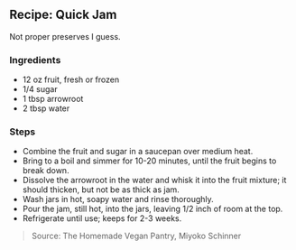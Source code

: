 ## Recipe: Quick Jam
Not proper preserves I guess.  


### Ingredients
 - 12 oz fruit, fresh or frozen
 - 1/4 sugar
 - 1 tbsp arrowroot
 - 2 tbsp water

### Steps
 - Combine the fruit and sugar in a saucepan over medium heat.
 - Bring to a boil and simmer for 10-20 minutes, until the fruit begins to break down.
 - Dissolve the arrowroot in the water and whisk it into the fruit mixture; it should thicken, but not be as thick as jam.
 - Wash jars in hot, soapy water and rinse thoroughly.
 - Pour the jam, still hot, into the jars, leaving 1/2 inch of room at the top.
 - Refrigerate until use; keeps for 2-3 weeks.

> Source: The Homemade Vegan Pantry, Miyoko Schinner